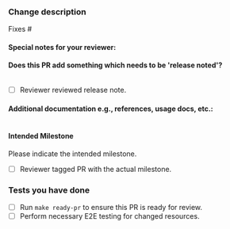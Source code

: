 ### Change description

<!--
Describe what this pull request does.

* If your pull request is to address an open issue, indicate it by specifying the
issue number: 
* If your pull request fixes an issue which has not been filed, please file the
issue and put the number here.

For example: "Fixes #858"
-->
Fixes #

#### Special notes for your reviewer:

#### Does this PR add something which needs to be 'release noted'?
<!--
If no, just write "NONE" in the release-note block below.
If yes, a release note is required:
Enter your extended release note in the block below. If the PR requires additional action from users switching to the new release, include the string "action required".
-->
```release-note

```

- [ ] Reviewer reviewed release note.

#### Additional documentation e.g., references, usage docs, etc.:

<!--
This section can be blank if this pull request does not require any additional documentation.

When adding links which point to resources within git repositories, like
usage documentation, please reference a specific commit and avoid
linking directly to the master branch. This ensures that links reference a
specific point in time, rather than a document that may change over time.

See here for guidance on getting permanent links to files: https://help.github.com/en/articles/getting-permanent-links-to-files

Please use the following format for linking documentation:
- [Usage]: <link>
- [Other doc]: <link>
-->
```docs

```

#### Intended Milestone

Please indicate the intended milestone. 
- [ ] Reviewer tagged PR with the actual milestone.

### Tests you have done

<!--

Make sure you have run "make ready-pr" to run required tests and ensure this PR is ready to review. 

Also if possible, share a bit more on the tests you have done. 

For example if you have updated the pubsubtopic sample, you can share the test logs from running the test case locally.

go test -v -tags=integration ./config/tests/samples/create -test.run TestAll -run-tests pubsubtopic

-->

- [ ] Run `make ready-pr` to ensure this PR is ready for review.
- [ ] Perform necessary E2E testing for changed resources.
